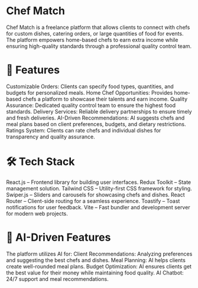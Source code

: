 # Chef Match

Chef Match is a freelance platform that allows clients to connect with chefs for custom dishes, catering orders, or large quantities of food for events. The platform empowers home-based chefs to earn extra income while ensuring high-quality standards through a professional quality control team.




# 🚀 Features

Customizable Orders: Clients can specify food types, quantities, and budgets for personalized meals.
Home Chef Opportunities: Provides home-based chefs a platform to showcase their talents and earn income.
Quality Assurance: Dedicated quality control team to ensure the highest food standards.
Delivery Services: Reliable delivery partnerships to ensure timely and fresh deliveries.
AI-Driven Recommendations: AI suggests chefs and meal plans based on client preferences, budgets, and dietary restrictions.
Ratings System: Clients can rate chefs and individual dishes for transparency and quality assurance.



# 🛠️ Tech Stack

React.js – Frontend library for building user interfaces.
Redux Toolkit – State management solution.
Tailwind CSS – Utility-first CSS framework for styling.
Swiper.js – Sliders and carousels for showcasing chefs and dishes.
React Router – Client-side routing for a seamless experience.
Toastify – Toast notifications for user feedback.
Vite – Fast bundler and development server for modern web projects.



# 🤖 AI-Driven Features

The platform utilizes AI for:
Client Recommendations: Analyzing preferences and suggesting the best chefs and dishes.
Meal Planning: AI helps clients create well-rounded meal plans.
Budget Optimization: AI ensures clients get the best value for their money while maintaining food quality.
AI Chatbot: 24/7 support and meal recommendations.
